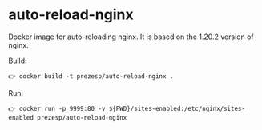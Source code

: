 # auto-reload-nginx

Docker image for auto-reloading nginx. It is based on the 1.20.2 version of nginx.


Build:

```
👉 docker build -t prezesp/auto-reload-nginx .
```

Run:

```
👉 docker run -p 9999:80 -v ${PWD}/sites-enabled:/etc/nginx/sites-enabled prezesp/auto-reload-nginx
```
